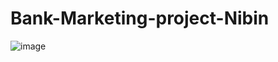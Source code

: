 # Bank-Marketing-project-Nibin


![image](https://github.com/nibinkjoseph/Bank-Marketing-project-Nibin/assets/63180074/7d58df2d-e826-4886-a8d5-00cff21c094c)
